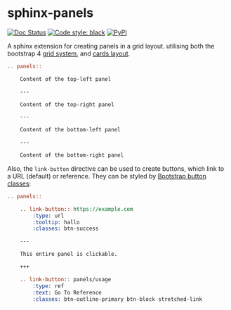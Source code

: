 # sphinx-panels

[![Doc Status][rtd-badge]][rtd-link]
[![Code style: black][black-badge]][black-link]
[![PyPI][pypi-badge]][pypi-link]

A sphinx extension for creating panels in a grid layout.
utilising both the bootstrap 4
[grid system](https://getbootstrap.com/docs/4.0/layout/grid/),
and [cards layout](https://getbootstrap.com/docs/4.0/components/card/).

```rst
.. panels::

    Content of the top-left panel

    ---

    Content of the top-right panel

    ---

    Content of the bottom-left panel

    ---

    Content of the bottom-right panel
```

Also, the `link-button` directive can be used to create buttons, which link to a URL (default) or reference.
They can be styled by [Bootstrap button classes](https://getbootstrap.com/docs/4.0/components/buttons/):

```rst
.. panels::

    .. link-button:: https://example.com
        :type: url
        :tooltip: hallo
        :classes: btn-success

    ---

    This entire panel is clickable.

    +++

    .. link-button:: panels/usage
        :type: ref
        :text: Go To Reference
        :classes: btn-outline-primary btn-block stretched-link
```

[rtd-badge]: https://readthedocs.org/projects/sphinx-panels/badge/?version=latest
[rtd-link]: https://sphinx-panels.readthedocs.io/en/latest/?badge=latest
[black-badge]: https://img.shields.io/badge/code%20style-black-000000.svg
[black-link]: https://github.com/ambv/black
[pypi-badge]: https://img.shields.io/pypi/v/sphinx-panels.svg
[pypi-link]: https://pypi.org/project/sphinx-panels
